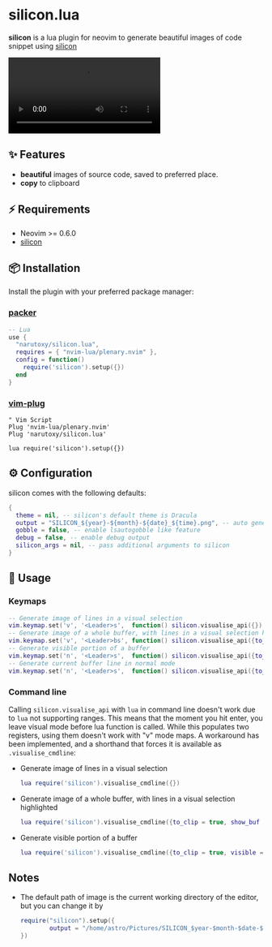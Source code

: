 # silicon.lua

**silicon** is a lua plugin for neovim to generate beautiful images of code snippet using [silicon](https://github.com/aloxaf/silicon)

<video src = "https://user-images.githubusercontent.com/79555780/198016165-7a47ac6c-e329-4025-8d66-f9b34bd52658.mp4"></video>

## ✨ Features

- **beautiful** images of source code, saved to preferred place.
- **copy** to clipboard

## ⚡️ Requirements

- Neovim >= 0.6.0
- [silicon](https://github.com/aloxaf/silicon)

## 📦 Installation

Install the plugin with your preferred package manager:

### [packer](https://github.com/wbthomason/packer.nvim)

```lua
-- Lua
use {
  "narutoxy/silicon.lua",
  requires = { "nvim-lua/plenary.nvim" },
  config = function()
    require('silicon').setup({})
  end
}
```

### [vim-plug](https://github.com/junegunn/vim-plug)

```vim
" Vim Script
Plug 'nvim-lua/plenary.nvim'
Plug 'narutoxy/silicon.lua'

lua require('silicon').setup({})
```

## ⚙️ Configuration

silicon comes with the following defaults:

```lua
{
  theme = nil, -- silicon's default theme is Dracula
  output = "SILICON_${year}-${month}-${date}_${time}.png", -- auto generate file name based on time (absolute or relative to cwd)
  gobble = false, -- enable lsautogobble like feature
  debug = false, -- enable debug output
  silicon_args = nil, -- pass additional arguments to silicon
}
```

## 🚀 Usage

### Keymaps

```lua
-- Generate image of lines in a visual selection
vim.keymap.set('v', '<Leader>s',  function() silicon.visualise_api({}) end )
-- Generate image of a whole buffer, with lines in a visual selection highlighted
vim.keymap.set('v', '<Leader>bs', function() silicon.visualise_api({to_clip = true, show_buf = true}) end )
-- Generate visible portion of a buffer
vim.keymap.set('n', '<Leader>s',  function() silicon.visualise_api({to_clip = true, visible = true}) end )
-- Generate current buffer line in normal mode
vim.keymap.set('n', '<Leader>s',  function() silicon.visualise_api({to_clip = true}) end )
```

### Command line

Calling `silicon.visualise_api` with `lua` in command line doesn't work due to `lua` not supporting ranges.
This means that the moment you hit enter, you leave visual mode before lua function is called. While this populates two registers, using them doesn't work with "v" mode maps.
A workaround has been implemented, and a shorthand that forces it is available as `.visualise_cmdline`:

- Generate image of lines in a visual selection

  ```lua
  lua require('silicon').visualise_cmdline({})
  ```

- Generate image of a whole buffer, with lines in a visual selection highlighted

  ```lua
  lua require('silicon').visualise_cmdline({to_clip = true, show_buf = true})
  ```

- Generate visible portion of a buffer

  ```lua
  lua require('silicon').visualise_cmdline({to_clip = true, visible = true})
  ```

## Notes

- The default path of image is the current working directory of the editor, but you can change it by

  ```lua
  require("silicon").setup({
          output = "/home/astro/Pictures/SILICON_$year-$month-$date-$time.png"),
  })
  ```
